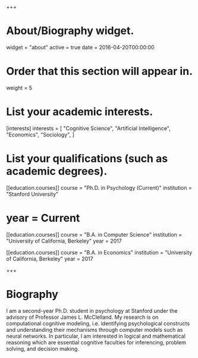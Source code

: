 +++
# About/Biography widget.
widget = "about"
active = true
date = 2016-04-20T00:00:00

# Order that this section will appear in.
weight = 5

# List your academic interests.
[interests]
  interests = [
    "Cognitive Science",
    "Artificial Intelligence",
    "Economics",
    "Sociology",
  ]

# List your qualifications (such as academic degrees).
[[education.courses]]
  course = "Ph.D. in Psychology (Current)"
  institution = "Stanford University"
# year = Current

[[education.courses]]
  course = "B.A. in Computer Science"
  institution = "University of California, Berkeley"
  year = 2017
  
[[education.courses]]
  course = "B.A. in Economics"
  institution = "University of California, Berkeley"
  year = 2017
 
+++

# Biography

I am a second-year Ph.D. student in psychology at Stanford under the advisory of Professor
James L. McClelland. My research is on computational cognitive modeling,
i.e. identifying psychological constructs and understanding their mechanisms through
computer models such as neural networks. In particular, I am interested in logical
and mathematical reasoning which are essential cognitive faculties for inferencing,
problem solving, and decision making. 
